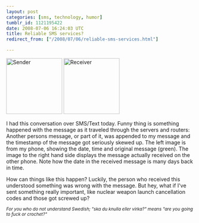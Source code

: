```yaml
---
layout: post
categories: [sms, technology, humor]
tumblr_id: 1121195422  
date: 2008-07-06 16:24:03 UTC
title: Reliable SMS services?
redirect_from: ["/2008/07/06/reliable-sms-services.html"]

---
```


<a href='/attachments/2008/07/2008-07-06_17-47-04.jpg'><img src="/attachments/2008/07/2008-07-06_17-47-04-150x150.jpg" alt="Sender" width="150" height="150" class="alignnone size-thumbnail wp-image-516" /></a> <a href='/attachments/2008/07/2008-07-06_17-21-32.jpg'><img src="/attachments/2008/07/2008-07-06_17-21-32-150x150.jpg" alt="Receiver" width="150" height="150" class="alignnone size-thumbnail wp-image-517" /></a>

I had this conversation over SMS/Text today. Funny thing is something happened with the message as it traveled through the servers and routers: Another persons message, or part of it, was appended to my message and the timestamp of the message got seriously skewed up. The left image is from my phone, showing the date, time and original message (green). The image to the right hand side displays the message actually received on the other phone. Note how the date in the received message is many days back in time.

How can things like this happen? Luckily, the person who received this understood something was wrong with the message. But hey, what if I've sent something really important, like nuclear weapon launch cancellation codes and those got screwed up?

<em><small>For you who do not understand Swedish; "ska du knulla eller virka?" means "are you going to fuck or crochet?"</small></em>
